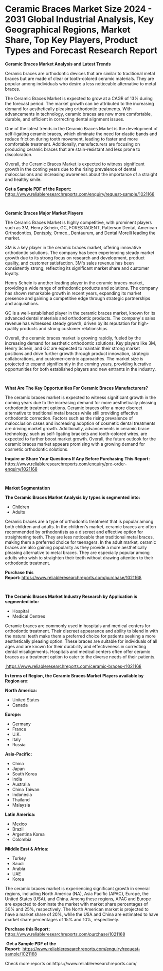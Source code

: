 <p><h1>Ceramic Braces Market Size 2024 - 2031 Global Industrial Analysis, Key Geographical Regions, Market Share, Top Key Players, Product Types and Forecast Research Report</h1></p><p><strong>Ceramic Braces Market Analysis and Latest Trends</strong></p>
<p><p>Ceramic braces are orthodontic devices that are similar to traditional metal braces but are made of clear or tooth-colored ceramic materials. They are popular among individuals who desire a less noticeable alternative to metal braces.</p><p>The Ceramic Braces Market is expected to grow at a CAGR of 13% during the forecast period. The market growth can be attributed to the increasing demand for aesthetically pleasing orthodontic treatments. With advancements in technology, ceramic braces are now more comfortable, durable, and efficient in correcting dental alignment issues.</p><p>One of the latest trends in the Ceramic Braces Market is the development of self-ligating ceramic braces, which eliminate the need for elastic bands and reduce friction during tooth movement, leading to faster and more comfortable treatment. Additionally, manufacturers are focusing on producing ceramic braces that are stain-resistant and less prone to discoloration.</p><p>Overall, the Ceramic Braces Market is expected to witness significant growth in the coming years due to the rising prevalence of dental malocclusions and increasing awareness about the importance of a straight and healthy smile.</p></p>
<p><strong>Get a Sample PDF of the Report:&nbsp;</strong> <a href="https://www.reliableresearchreports.com/enquiry/request-sample/1021168">https://www.reliableresearchreports.com/enquiry/request-sample/1021168</a></p>
<p>&nbsp;</p>
<p><strong>Ceramic Braces Major Market Players</strong></p>
<p><p>The Ceramic Braces Market is highly competitive, with prominent players such as 3M, Henry Schein, GC, FORESTADENT, Patterson Dental, American Orthodontics, Dentsply, Ormco., Dentaurum, and Dental Morelli leading the market.</p><p>3M is a key player in the ceramic braces market, offering innovative orthodontic solutions. The company has been experiencing steady market growth due to its strong focus on research and development, product quality, and customer satisfaction. 3M's sales revenue has been consistently strong, reflecting its significant market share and customer loyalty.</p><p>Henry Schein is another leading player in the ceramic braces market, providing a wide range of orthodontic products and solutions. The company has shown remarkable growth in recent years, expanding its market presence and gaining a competitive edge through strategic partnerships and acquisitions.</p><p>GC is a well-established player in the ceramic braces market, known for its advanced dental materials and orthodontic products. The company's sales revenue has witnessed steady growth, driven by its reputation for high-quality products and strong customer relationships.</p><p>Overall, the ceramic braces market is growing rapidly, fueled by the increasing demand for aesthetic orthodontic solutions. Key players like 3M, Henry Schein, and GC are expected to maintain their strong market positions and drive further growth through product innovation, strategic collaborations, and customer-centric approaches. The market size is projected to expand significantly in the coming years, providing lucrative opportunities for both established players and new entrants in the industry.</p></p>
<p>&nbsp;</p>
<p><strong>What Are The Key Opportunities For Ceramic Braces Manufacturers?</strong></p>
<p><p>The ceramic braces market is expected to witness significant growth in the coming years due to the increasing demand for more aesthetically pleasing orthodontic treatment options. Ceramic braces offer a more discreet alternative to traditional metal braces while still providing effective orthodontic correction. Factors such as the rising prevalence of malocclusion cases and increasing adoption of cosmetic dental treatments are driving market growth. Additionally, advancements in ceramic brace technology, such as self-ligating brackets and tooth-colored wires, are expected to further boost market growth. Overall, the future outlook for the ceramic braces market appears promising with a growing demand for cosmetic orthodontic solutions.</p></p>
<p><strong>Inquire or Share Your Questions If Any Before Purchasing This Report:</strong> <a href="https://www.reliableresearchreports.com/enquiry/pre-order-enquiry/1021168">https://www.reliableresearchreports.com/enquiry/pre-order-enquiry/1021168</a></p>
<p>&nbsp;</p>
<p><strong>Market Segmentation</strong></p>
<p><strong>The Ceramic Braces Market Analysis by types is segmented into:</strong></p>
<p><ul><li>Children</li><li>Adults</li></ul></p>
<p><p>Ceramic braces are a type of orthodontic treatment that is popular among both children and adults. In the children's market, ceramic braces are often recommended by orthodontists as a discreet and effective option for straightening teeth. They are less noticeable than traditional metal braces, making them a preferred choice for teenagers. In the adult market, ceramic braces are also gaining popularity as they provide a more aesthetically pleasing alternative to metal braces. They are especially popular among adults who wish to straighten their teeth without drawing attention to their orthodontic treatment.</p></p>
<p><strong>Purchase this Report:&nbsp;</strong><a href="https://www.reliableresearchreports.com/purchase/1021168">https://www.reliableresearchreports.com/purchase/1021168</a></p>
<p>&nbsp;</p>
<p><strong>The Ceramic Braces Market Industry Research by Application is segmented into:</strong></p>
<p><ul><li>Hospital</li><li>Medical Centres</li></ul></p>
<p><p>Ceramic braces are commonly used in hospitals and medical centers for orthodontic treatment. Their discreet appearance and ability to blend in with the natural teeth make them a preferred choice for patients seeking a more aesthetically pleasing option. These braces are suitable for individuals of all ages and are known for their durability and effectiveness in correcting dental misalignments. Hospitals and medical centers often offer ceramic braces as a treatment option to cater to the diverse needs of their patients.</p></p>
<p><a href="https://www.reliableresearchreports.com/ceramic-braces-r1021168">&nbsp;https://www.reliableresearchreports.com/ceramic-braces-r1021168</a></p>
<p><strong>In terms of Region, the Ceramic Braces Market Players available by Region are:</strong></p>
<p>
    <p> <strong> North America: </strong>
        <ul>
            <li>United States</li>
            <li>Canada</li>
        </ul>
        </p> 
    <p> <strong> Europe: </strong>
        <ul>
            <li>Germany</li>
            <li>France</li>
            <li>U.K.</li>
            <li>Italy</li>
            <li>Russia</li>
        </ul>
        </p> 
    <p> <strong> Asia-Pacific: </strong>
        <ul>
            <li>China</li>
            <li>Japan</li>
            <li>South Korea</li>
            <li>India</li>
            <li>Australia</li>
            <li>China Taiwan</li>
            <li>Indonesia</li>
            <li>Thailand</li>
            <li>Malaysia</li>
        </ul>
        </p> 
    <p> <strong> Latin America: </strong>
        <ul>
            <li>Mexico</li>
            <li>Brazil</li>
            <li>Argentina Korea</li>
            <li>Colombia</li>
        </ul>
        </p> 
    <p> <strong> Middle East & Africa: </strong>
        <ul>
            <li>Turkey</li>
            <li>Saudi</li>
            <li>Arabia</li>
            <li>UAE</li>
            <li>Korea</li>
        </ul>
    </p>
    </p>
<p><p>The ceramic braces market is experiencing significant growth in several regions, including North America (NA), Asia Pacific (APAC), Europe, the United States (USA), and China. Among these regions, APAC and Europe are expected to dominate the market with market share percentages of 30% and 25%, respectively. The North American market is projected to have a market share of 20%, while the USA and China are estimated to have market share percentages of 15% and 10%, respectively.</p></p>
<p><strong>Purchase this Report: </strong><a href="https://www.reliableresearchreports.com/purchase/1021168">https://www.reliableresearchreports.com/purchase/1021168</a></p>
<p>&nbsp;<strong>Get a Sample PDF of the Report:&nbsp;&nbsp;</strong><a href="https://www.reliableresearchreports.com/enquiry/request-sample/1021168">https://www.reliableresearchreports.com/enquiry/request-sample/1021168</a></p>
<p><strong></strong></p>
<p>Check more reports on https://www.reliableresearchreports.com/</p>